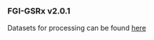 ### FGI-GSRx v2.0.1

Datasets for processing can be found [here](https://www.maanmittauslaitos.fi/en/research/research/gnss-specialists/fgi-gnss-jamming-and-spoofing-dataset-repository-fgi-jsdr)
